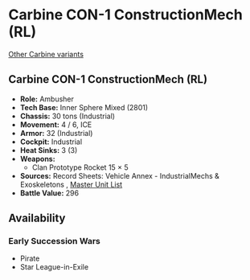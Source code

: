 # Carbine CON-1 ConstructionMech (RL) 

[Other Carbine variants](../carbine.md) 

## Carbine CON-1 ConstructionMech (RL) 

- **Role:** Ambusher 
- **Tech Base:** Inner Sphere Mixed (2801) 
- **Chassis:** 30 tons (Industrial) 
- **Movement:** 4 / 6, ICE 
- **Armor:** 32 (Industrial) 
- **Cockpit:** Industrial 
- **Heat Sinks:** 3 (3) 
- **Weapons:** 
  - Clan Prototype Rocket 15 × 5 
- **Sources:** Record Sheets: Vehicle Annex - IndustrialMechs & Exoskeletons , [Master Unit List](http://masterunitlist.info/Unit/Details/462) 
- **Battle Value:** 296 

## Availability 

### Early Succession Wars 

- Pirate 
- Star League-in-Exile 

